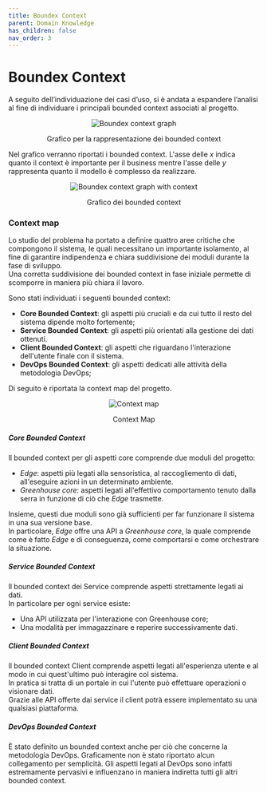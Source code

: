 ```yaml
---
title: Boundex Context
parent: Domain Knowledge
has_children: false
nav_order: 3
---
```


# Boundex Context

A seguito dell’individuazione dei casi d’uso, si è andata a espandere l’analisi al
fine di individuare i principali bounded context associati al progetto.

<div align="center">
<img src="https://images2.imgbox.com/42/58/VlTjyhVu_o.png" alt="Boundex context graph">
<p align="center">Grafico per la rappresentazione dei bounded context</p>
</div>

Nel grafico verranno riportati i bounded context. L'asse delle _x_ indica quanto il context è importante per il business mentre l'asse delle _y_ rappresenta quanto il modello è complesso da realizzare.

<div align="center">
<img src="https://images2.imgbox.com/40/9a/ET0W3TO8_o.png" alt="Boundex context graph with context">
<p align="center">Grafico dei bounded context</p>
</div>

### Context map

Lo studio del problema ha portato a definire quattro aree critiche che compongono il sistema, le quali necessitano un importante isolamento, al fine di garantire indipendenza e chiara suddivisione dei moduli durante la fase di sviluppo.  
Una corretta suddivisione dei bounded context in fase iniziale permette di scomporre in maniera più chiara il lavoro.

Sono stati individuati i seguenti bounded context:

- __Core Bounded Context__: gli aspetti più cruciali e da cui tutto il resto del sistema dipende molto fortemente;
- __Service Bounded Context__: gli aspetti più orientati alla gestione dei dati ottenuti.
- __Client Bounded Context__: gli aspetti che riguardano l'interazione dell'utente finale con il sistema.
- __DevOps Bounded Context__: gli aspetti dedicati alle attività della metodologia DevOps;

Di seguito è riportata la context map del progetto.

<div align="center">
<img src="https://images2.imgbox.com/03/1f/U8vn2P79_o.png" alt="Context map">
<p align="center">Context Map</p>
</div>

##### Core Bounded Context
Il bounded context per gli aspetti core comprende due moduli del progetto:
- _Edge_: aspetti più legati alla sensoristica, al raccogliemento di dati, all'eseguire azioni in un determinato ambiente.
- _Greenhouse core_: aspetti legati all'effettivo comportamento tenuto dalla serra in funzione di ciò che _Edge_ trasmette.

Insieme, questi due moduli sono già sufficienti per far funzionare il sistema in una sua versione base.  
In particolare, _Edge_ offre una API a _Greenhouse core_, la quale comprende come è fatto _Edge_ e di conseguenza, come comportarsi e come orchestrare la situazione.

##### Service Bounded Context

Il bounded context dei Service comprende aspetti strettamente legati ai dati.    
In particolare per ogni service esiste:
- Una API utilizzata per l'interazione con Greenhouse core;
- Una modalità per immagazzinare e reperire successivamente dati.

##### Client Bounded Context
Il bounded context Client comprende aspetti legati all'esperienza utente e al modo in cui quest'ultimo può interagire col sistema.  
In pratica si tratta di un portale in cui l'utente può effettuare operazioni o visionare dati.  
Grazie alle API offerte dai service il client potrà essere implementato su una qualsiasi piattaforma.

##### DevOps Bounded Context

È stato definito un bounded context anche per ciò che concerne la metodologia DevOps. Graficamente non è stato riportato alcun collegamento per semplicità. Gli aspetti legati al DevOps sono infatti estremamente pervasivi e influenzano in maniera indiretta tutti gli altri bounded context.
